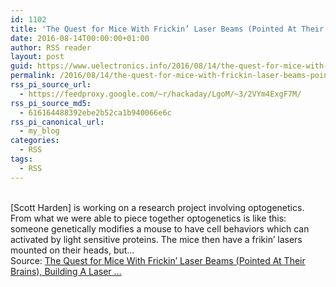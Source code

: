 ```yaml
---
id: 1102
title: 'The Quest for Mice With Frickin’ Laser Beams (Pointed At Their Brains), Building A Laser &#8230;'
date: 2016-08-14T00:00:00+01:00
author: RSS reader
layout: post
guid: https://www.uelectronics.info/2016/08/14/the-quest-for-mice-with-frickin-laser-beams-pointed-at-their-brains-building-a-laser/
permalink: /2016/08/14/the-quest-for-mice-with-frickin-laser-beams-pointed-at-their-brains-building-a-laser/
rss_pi_source_url:
  - https://feedproxy.google.com/~r/hackaday/LgoM/~3/2VYm4ExgF7M/
rss_pi_source_md5:
  - 616164488392ebe2b52ca1b940066e6c
rss_pi_canonical_url:
  - my_blog
categories:
  - RSS
tags:
  - RSS
---
```

&#013;  
[Scott Harden] is working on a research project involving optogenetics. From what we were able to piece together optogenetics is like this: someone genetically modifies a mouse to have cell behaviors which can activated by light sensitive proteins. The mice then have a frikin’ lasers mounted on their heads, but…&#013;  
Source: <a href="https://feedproxy.google.com/~r/hackaday/LgoM/~3/2VYm4ExgF7M/" target="_blank">The Quest for Mice With Frickin’ Laser Beams (Pointed At Their Brains), Building A Laser &#8230;</a>